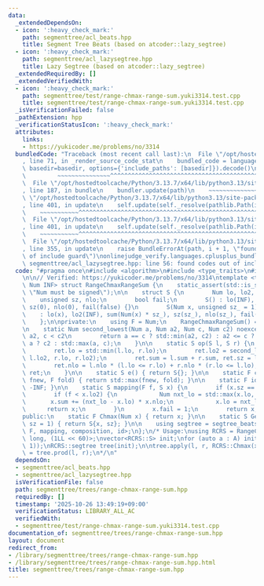 ```yaml
---
data:
  _extendedDependsOn:
  - icon: ':heavy_check_mark:'
    path: segmenttree/acl_beats.hpp
    title: Segment Tree Beats (based on atcoder::lazy_segtree)
  - icon: ':heavy_check_mark:'
    path: segmenttree/acl_lazysegtree.hpp
    title: Lazy Segtree (based on atcoder::lazy_segtree)
  _extendedRequiredBy: []
  _extendedVerifiedWith:
  - icon: ':heavy_check_mark:'
    path: segmenttree/test/range-chmax-range-sum.yuki3314.test.cpp
    title: segmenttree/test/range-chmax-range-sum.yuki3314.test.cpp
  _isVerificationFailed: false
  _pathExtension: hpp
  _verificationStatusIcon: ':heavy_check_mark:'
  attributes:
    links:
    - https://yukicoder.me/problems/no/3314
  bundledCode: "Traceback (most recent call last):\n  File \"/opt/hostedtoolcache/Python/3.13.7/x64/lib/python3.13/site-packages/onlinejudge_verify/documentation/build.py\"\
    , line 71, in _render_source_code_stat\n    bundled_code = language.bundle(stat.path,\
    \ basedir=basedir, options={'include_paths': [basedir]}).decode()\n          \
    \         ~~~~~~~~~~~~~~~^^^^^^^^^^^^^^^^^^^^^^^^^^^^^^^^^^^^^^^^^^^^^^^^^^^^^^^^^^^^^^^^^^\n\
    \  File \"/opt/hostedtoolcache/Python/3.13.7/x64/lib/python3.13/site-packages/onlinejudge_verify/languages/cplusplus.py\"\
    , line 187, in bundle\n    bundler.update(path)\n    ~~~~~~~~~~~~~~^^^^^^\n  File\
    \ \"/opt/hostedtoolcache/Python/3.13.7/x64/lib/python3.13/site-packages/onlinejudge_verify/languages/cplusplus_bundle.py\"\
    , line 401, in update\n    self.update(self._resolve(pathlib.Path(included), included_from=path))\n\
    \    ~~~~~~~~~~~^^^^^^^^^^^^^^^^^^^^^^^^^^^^^^^^^^^^^^^^^^^^^^^^^^^^^^^^^^^\n\
    \  File \"/opt/hostedtoolcache/Python/3.13.7/x64/lib/python3.13/site-packages/onlinejudge_verify/languages/cplusplus_bundle.py\"\
    , line 401, in update\n    self.update(self._resolve(pathlib.Path(included), included_from=path))\n\
    \    ~~~~~~~~~~~^^^^^^^^^^^^^^^^^^^^^^^^^^^^^^^^^^^^^^^^^^^^^^^^^^^^^^^^^^^\n\
    \  File \"/opt/hostedtoolcache/Python/3.13.7/x64/lib/python3.13/site-packages/onlinejudge_verify/languages/cplusplus_bundle.py\"\
    , line 355, in update\n    raise BundleErrorAt(path, i + 1, \"found codes out\
    \ of include guard\")\nonlinejudge_verify.languages.cplusplus_bundle.BundleErrorAt:\
    \ segmenttree/acl_lazysegtree.hpp: line 56: found codes out of include guard\n"
  code: "#pragma once\n#include <algorithm>\n#include <type_traits>\n#include \"../acl_beats.hpp\"\
    \n\n// Verified: https://yukicoder.me/problems/no/3314\ntemplate <typename Num,\
    \ Num INF> struct RangeChmaxRangeSum {\n    static_assert(std::is_signed<Num>::value,\
    \ \"Num must be signed\");\n\n    struct S {\n        Num lo, lo2, sum;\n    \
    \    unsigned sz, nlo;\n        bool fail;\n        S() : lo(INF), lo2(INF), sum(0),\
    \ sz(0), nlo(0), fail(false) {}\n        S(Num x, unsigned sz_ = 1)\n        \
    \    : lo(x), lo2(INF), sum(Num(x) * sz_), sz(sz_), nlo(sz_), fail(false) {}\n\
    \    };\n\nprivate:\n    using F = Num;\n    RangeChmaxRangeSum() = default;\n\
    \n    static Num second_lowest(Num a, Num a2, Num c, Num c2) noexcept { // a <\
    \ a2, c < c2\n        return a == c ? std::min(a2, c2) : a2 <= c ? a2 : c2 <=\
    \ a ? c2 : std::max(a, c);\n    }\n\n    static S op(S l, S r) {\n        S ret;\n\
    \        ret.lo = std::min(l.lo, r.lo);\n        ret.lo2 = second_lowest(l.lo,\
    \ l.lo2, r.lo, r.lo2);\n        ret.sum = l.sum + r.sum, ret.sz = l.sz + r.sz;\n\
    \        ret.nlo = l.nlo * (l.lo <= r.lo) + r.nlo * (r.lo <= l.lo);\n        return\
    \ ret;\n    }\n\n    static S e() { return S{}; }\n\n    static F composition(F\
    \ fnew, F fold) { return std::max(fnew, fold); }\n\n    static F id() { return\
    \ -INF; }\n\n    static S mapping(F f, S x) {\n        if (x.sz == 0) return e();\n\
    \        if (f < x.lo2) {\n            Num nxt_lo = std::max(x.lo, f);\n     \
    \       x.sum += (nxt_lo - x.lo) * x.nlo;\n            x.lo = nxt_lo;\n      \
    \      return x;\n        }\n        x.fail = 1;\n        return x;\n    }\n\n\
    public:\n    static F Chmax(Num x) { return x; }\n\n    static S Gen(Num x, unsigned\
    \ sz = 1) { return S{x, sz}; }\n\n    using segtree = segtree_beats<S, op, e,\
    \ F, mapping, composition, id>;\n};\n/* Usage:\nusing RCRS = RangeChmaxRangeSum<long\
    \ long, (1LL << 60)>;\nvector<RCRS::S> init;\nfor (auto a : A) init.push_back(RCRS::Gen(a,\
    \ 1));\nRCRS::segtree tree(init);\n\ntree.apply(l, r, RCRS::Chmax(x));\nauto p\
    \ = tree.prod(l, r);\n*/\n"
  dependsOn:
  - segmenttree/acl_beats.hpp
  - segmenttree/acl_lazysegtree.hpp
  isVerificationFile: false
  path: segmenttree/trees/range-chmax-range-sum.hpp
  requiredBy: []
  timestamp: '2025-10-26 13:49:19+09:00'
  verificationStatus: LIBRARY_ALL_AC
  verifiedWith:
  - segmenttree/test/range-chmax-range-sum.yuki3314.test.cpp
documentation_of: segmenttree/trees/range-chmax-range-sum.hpp
layout: document
redirect_from:
- /library/segmenttree/trees/range-chmax-range-sum.hpp
- /library/segmenttree/trees/range-chmax-range-sum.hpp.html
title: segmenttree/trees/range-chmax-range-sum.hpp
---
```

